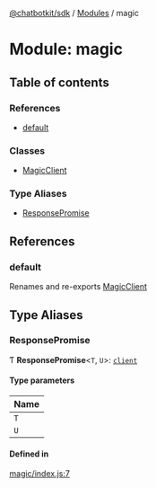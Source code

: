 [@chatbotkit/sdk](../README.md) / [Modules](../modules.md) / magic

# Module: magic

## Table of contents

### References

- [default](magic.md#default)

### Classes

- [MagicClient](../classes/magic.MagicClient.md)

### Type Aliases

- [ResponsePromise](magic.md#responsepromise)

## References

### default

Renames and re-exports [MagicClient](../classes/magic.MagicClient.md)

## Type Aliases

### ResponsePromise

Ƭ **ResponsePromise**\<`T`, `U`\>: [`client`](client.md)

#### Type parameters

| Name |
| :------ |
| `T` |
| `U` |

#### Defined in

[magic/index.js:7](https://github.com/chatbotkit/node-sdk/blob/main/packages/sdk/src/magic/index.js#L7)
